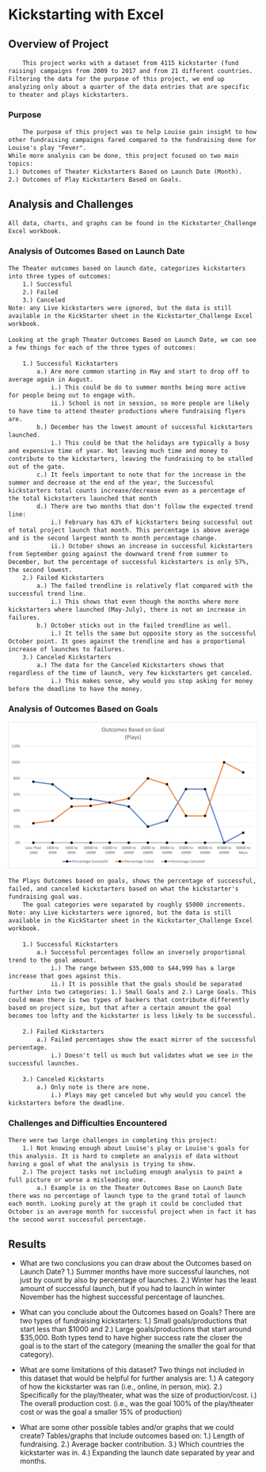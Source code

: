 # Kickstarting with Excel

## Overview of Project
		This project works with a dataset from 4115 kickstarter (fund raising) campaigns from 2009 to 2017 and from 21 different countries. 
	Filtering the data for the purpose of this project, we end up analyzing only about a quarter of the data entries that are specific to theater and plays kickstarters.
		

### Purpose
	
		The purpose of this project was to help Louise gain insight to how other fundraising campaigns fared compared to the fundraising done for Louise's play "Fever".
	While more analysis can be done, this project focused on two main topics: 
	1.) Outcomes of Theater Kickstarters Based on Launch Date (Month).
	2.) Outcomes of Play Kickstarters Based on Goals. 	
	


## Analysis and Challenges
	All data, charts, and graphs can be found in the Kickstarter_Challenge Excel workbook.

### Analysis of Outcomes Based on Launch Date


	The Theater outcomes based on launch date, categorizes kickstarters into three types of outcomes:
		1.) Successful
		2.) Failed
		3.) Canceled
	Note: any Live kickstarters were ignored, but the data is still available in the KickStarter sheet in the Kickstarter_Challenge Excel workbook.
	
	Looking at the graph Theater Outcomes Based on Launch Date, we can see a few things for each of the three types of outcomes:
	
		1.) Successful Kickstarters
			a.) Are more common starting in May and start to drop off to average again in August. 
				i.) This could be do to summer months being more active for people being out to engage with.
				ii.) School is not in session, so more people are likely to have time to attend theater productions where fundraising flyers are.
			b.) December has the lowest amount of successful kickstarters launched. 
				i.) This could be that the holidays are typically a busy and expensive time of year. Not leaving much time and money to contribute to the kickstarters, leaving the fundraising to be stalled out of the gate.
			c.) It feels important to note that for the increase in the summer and decrease at the end of the year, the Successful kickstarters total counts increase/decrease even as a percentage of the total kickstarters launched that month
			d.) There are two months that don't follow the expected trend line:
				i.) February has 63% of kickstarters being successful out of total project launch that month. This percentage is above average and is the second largest month to month percentage change.
				ii.) October shows an increase in successful kickstarters from September going against the downward trend from summer to December, but the percentage of successful kickstarters is only 57%, the second lowest.  
		2.) Failed Kickstarters
			a.) The failed trendline is relatively flat compared with the successful trend line.
				i.) This shows that even though the months where more kickstarters where launched (May-July), there is not an increase in failures.
			b.) October sticks out in the failed trendline as well.
				i.) It tells the same but opposite story as the successful October point. It goes against the trendline and has a proportional increase of launches to failures.
		3.) Canceled Kickstarters
			a.) The data for the Canceled Kickstarters shows that regardless of the time of launch, very few kickstarters get canceled.
				i.) This makes sense, why would you stop asking for money before the deadline to have the money.
				
				

### Analysis of Outcomes Based on Goals
![alt text](https://raw.githubusercontent.com/zimmer3-iii/kickstarter-analysis/5104d07f73c0b702ca7c170c16203879ce2249cd/Resources/Outcomes_vs_Goals.png)

	The Plays Outcomes based on goals, shows the percentage of successful, failed, and canceled kickstarters based on what the kickstarter's fundraising goal was.
		The goal categories were separated by roughly $5000 increments. 
	Note: any Live kickstarters were ignored, but the data is still available in the KickStarter sheet in the Kickstarter_Challenge Excel workbook.
		
		1.) Successful Kickstarters
			a.) Successful percentages follow an inversely proportional trend to the goal amount.
				i.) The range between $35,000 to $44,999 has a large increase that goes against this.
				ii.) It is possible that the goals should be separated further into two categories: 1.) Small Goals and 2.) Large Goals. This could mean there is two types of backers that contribute differently based on project size, but that after a certain amount the goal becomes too lofty and the kickstarter is less likely to be successful.
				
		2.) Failed Kickstarters
			a.) Failed percentages show the exact mirror of the successful percentage.
				i.) Doesn't tell us much but validates what we see in the successful launches.
				
		3.) Canceled Kickstarts
			a.) Only note is there are none.
				i.) Plays may get canceled but why would you cancel the kickstarters before the deadline.
				
### Challenges and Difficulties Encountered
	There were two large challenges in completing this project:
	    1.) Not knowing enough about Louise's play or Louise's goals for this analysis. It is hard to complete an analysis of data without having a goal of what the analysis is trying to show.
		2.) The project tasks not including enough analysis to paint a full picture or worse a misleading one.
			a.) Example is on the Theater Outcomes Base on Launch Date there was no percentage of launch type to the grand total of launch each month. Looking purely at the graph it could be concluded that October is an average month for successful project when in fact it has the second worst successful percentage.
			
		

## Results

- What are two conclusions you can draw about the Outcomes based on Launch Date? 
	1.) Summer months have more successful launches, not just by count by also by percentage of launches.
	2.) Winter has the least amount of successful launch, but if you had to launch in winter November has the highest successful percentage of launches.

- What can you conclude about the Outcomes based on Goals? 
	There are two types of fundraising kickstarters: 1.) Small goals/productions that start less than $1000 and 2.) Large goals/productions that start around $35,000.
Both types tend to have higher success rate the closer the goal is to the start of the category (meaning the smaller the goal for that category).  	

- What are some limitations of this dataset? 
	Two things not included in this dataset that would be helpful for further analysis are:
	1.) A category of how the kickstarter was ran (i.e., online, in person, mix).
	2.) Specifically for the play/theater, what was the size of production/cost. 
	 	i.) The overall production cost. (i.e., was the goal 100% of the play/theater cost or was the goal a smaller 15% of production)  

- What are some other possible tables and/or graphs that we could create? 
	Tables/graphs that include outcomes based on:
		1.) Length of fundraising.
		2.) Average backer contribution.
		3.) Which countries the kickstarter was in.
		4.) Expanding the launch date separated by year and months.
		
